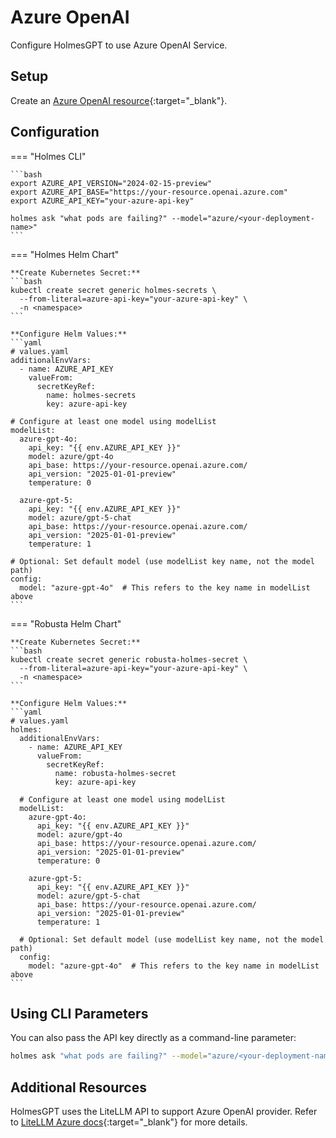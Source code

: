 # Azure OpenAI

Configure HolmesGPT to use Azure OpenAI Service.

## Setup

Create an [Azure OpenAI resource](https://learn.microsoft.com/en-us/azure/ai-services/openai/how-to/create-resource?pivots=web-portal#create-a-resource){:target="_blank"}.

## Configuration

=== "Holmes CLI"

    ```bash
    export AZURE_API_VERSION="2024-02-15-preview"
    export AZURE_API_BASE="https://your-resource.openai.azure.com"
    export AZURE_API_KEY="your-azure-api-key"

    holmes ask "what pods are failing?" --model="azure/<your-deployment-name>"
    ```

=== "Holmes Helm Chart"

    **Create Kubernetes Secret:**
    ```bash
    kubectl create secret generic holmes-secrets \
      --from-literal=azure-api-key="your-azure-api-key" \
      -n <namespace>
    ```

    **Configure Helm Values:**
    ```yaml
    # values.yaml
    additionalEnvVars:
      - name: AZURE_API_KEY
        valueFrom:
          secretKeyRef:
            name: holmes-secrets
            key: azure-api-key

    # Configure at least one model using modelList
    modelList:
      azure-gpt-4o:
        api_key: "{{ env.AZURE_API_KEY }}"
        model: azure/gpt-4o
        api_base: https://your-resource.openai.azure.com/
        api_version: "2025-01-01-preview"
        temperature: 0

      azure-gpt-5:
        api_key: "{{ env.AZURE_API_KEY }}"
        model: azure/gpt-5-chat
        api_base: https://your-resource.openai.azure.com/
        api_version: "2025-01-01-preview"
        temperature: 1

    # Optional: Set default model (use modelList key name, not the model path)
    config:
      model: "azure-gpt-4o"  # This refers to the key name in modelList above
    ```

=== "Robusta Helm Chart"

    **Create Kubernetes Secret:**
    ```bash
    kubectl create secret generic robusta-holmes-secret \
      --from-literal=azure-api-key="your-azure-api-key" \
      -n <namespace>
    ```

    **Configure Helm Values:**
    ```yaml
    # values.yaml
    holmes:
      additionalEnvVars:
        - name: AZURE_API_KEY
          valueFrom:
            secretKeyRef:
              name: robusta-holmes-secret
              key: azure-api-key

      # Configure at least one model using modelList
      modelList:
        azure-gpt-4o:
          api_key: "{{ env.AZURE_API_KEY }}"
          model: azure/gpt-4o
          api_base: https://your-resource.openai.azure.com/
          api_version: "2025-01-01-preview"
          temperature: 0

        azure-gpt-5:
          api_key: "{{ env.AZURE_API_KEY }}"
          model: azure/gpt-5-chat
          api_base: https://your-resource.openai.azure.com/
          api_version: "2025-01-01-preview"
          temperature: 1

      # Optional: Set default model (use modelList key name, not the model path)
      config:
        model: "azure-gpt-4o"  # This refers to the key name in modelList above
    ```

## Using CLI Parameters

You can also pass the API key directly as a command-line parameter:

```bash
holmes ask "what pods are failing?" --model="azure/<your-deployment-name>" --api-key="your-api-key"
```

## Additional Resources

HolmesGPT uses the LiteLLM API to support Azure OpenAI provider. Refer to [LiteLLM Azure docs](https://litellm.vercel.app/docs/providers/azure){:target="_blank"} for more details.
